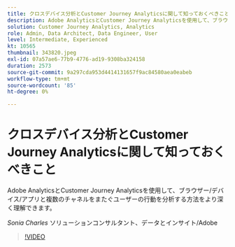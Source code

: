 ```yaml
---
title: クロスデバイス分析とCustomer Journey Analyticsに関して知っておくべきこと
description: Adobe AnalyticsとCustomer Journey Analyticsを使用して、ブラウザー/デバイス/アプリと複数のチャネルをまたぐユーザーの行動を分析する方法をより深く理解できます。
solution: Customer Journey Analytics, Analytics
role: Admin, Data Architect, Data Engineer, User
level: Intermediate, Experienced
kt: 10565
thumbnail: 343820.jpeg
exl-id: 07a57ae6-77b9-4776-ad19-9308ba324158
duration: 2573
source-git-commit: 9a297cda953d4414131657f9ac84580aea0eabeb
workflow-type: tm+mt
source-wordcount: '85'
ht-degree: 0%

---
```


# クロスデバイス分析とCustomer Journey Analyticsに関して知っておくべきこと

Adobe AnalyticsとCustomer Journey Analyticsを使用して、ブラウザー/デバイス/アプリと複数のチャネルをまたぐユーザーの行動を分析する方法をより深く理解できます。

*Sonia Charles* ソリューションコンサルタント、データとインサイト/Adobe

>[!VIDEO](https://video.tv.adobe.com/v/343820/?quality=12&learn=on)
